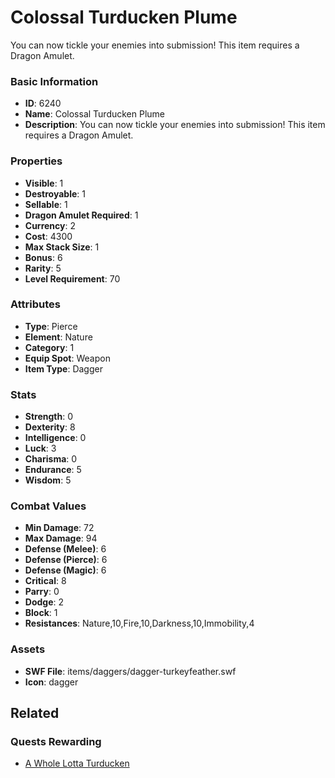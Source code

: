 # Colossal Turducken Plume

You can now tickle your enemies into submission! This item requires a Dragon Amulet.

### Basic Information

- **ID**: 6240
- **Name**: Colossal Turducken Plume
- **Description**: You can now tickle your enemies into submission! This item requires a Dragon Amulet.

### Properties

- **Visible**: 1
- **Destroyable**: 1
- **Sellable**: 1
- **Dragon Amulet Required**: 1
- **Currency**: 2
- **Cost**: 4300
- **Max Stack Size**: 1
- **Bonus**: 6
- **Rarity**: 5
- **Level Requirement**: 70

### Attributes

- **Type**: Pierce
- **Element**: Nature
- **Category**: 1
- **Equip Spot**: Weapon
- **Item Type**: Dagger

### Stats

- **Strength**: 0
- **Dexterity**: 8
- **Intelligence**: 0
- **Luck**: 3
- **Charisma**: 0
- **Endurance**: 5
- **Wisdom**: 5

### Combat Values

- **Min Damage**: 72
- **Max Damage**: 94
- **Defense (Melee)**: 6
- **Defense (Pierce)**: 6
- **Defense (Magic)**: 6
- **Critical**: 8
- **Parry**: 0
- **Dodge**: 2
- **Block**: 1
- **Resistances**: Nature,10,Fire,10,Darkness,10,Immobility,4

### Assets

- **SWF File**: items/daggers/dagger-turkeyfeather.swf
- **Icon**: dagger

## Related

### Quests Rewarding

- [A Whole Lotta Turducken](../quests/839-a-whole-lotta-turducken.md)

